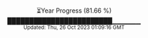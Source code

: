 <p align="center">
⏳Year Progress (81.66 %) <br>
████████████████████████▁▁▁▁▁▁ <br>
<sub>Updated: Thu, 26 Oct 2023 01:09:16 GMT</sub>
</p>

